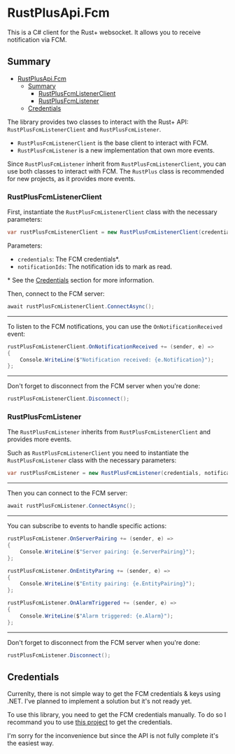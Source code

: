 # RustPlusApi.Fcm

This is a C# client for the Rust+ websocket. It allows you to receive notification via FCM.

## Summary

- [RustPlusApi.Fcm](#rustplusapifcm)
  - [Summary](#summary)
    - [RustPlusFcmListenerClient](#rustplusfcmlistenerclient)
    - [RustPlusFcmListener](#rustplusfcmlistener)
  - [Credentials](#credentials)

The library provides two classes to interact with the Rust+ API: `RustPlusFcmListenerClient` and `RustPlusFcmListener`.

- `RustPlusFcmListenerClient` is the base client to interact with FCM.
- `RustPlusFcmListener` is a new implementation that own more events.

Since `RustPlusFcmListener` inherit from `RustPlusFcmListenerClient`, you can use both classes to interact with FCM. The `RustPlus` class is recommended for new projects, as it provides more events.

### RustPlusFcmListenerClient

First, instantiate the `RustPlusFcmListenerClient` class with the necessary parameters:

```csharp
var rustPlusFcmListenerClient = new RustPlusFcmListenerClient(credentials, notificationIds);
```

Parameters:

- `credentials`: The FCM credentials\*.
- `notificationIds`: The notification ids to mark as read.

\* See the [Credentials](#credentials) section for more information.

Then, connect to the FCM server:

```csharp
await rustPlusFcmListenerClient.ConnectAsync();
```

---

To listen to the FCM notifications, you can use the `OnNotificationReceived` event:

```csharp
rustPlusFcmListenerClient.OnNotificationReceived += (sender, e) =>
{
    Console.WriteLine($"Notification received: {e.Notification}");
};
```

---

Don't forget to disconnect from the FCM server when you're done:

```csharp
rustPlusFcmListenerClient.Disconnect();
```

### RustPlusFcmListener

The `RustPlusFcmListener` inherits from `RustPlusFcmListenerClient` and provides more events.

Such as `RustPlusFcmListenerClient` you need to instantiate the `RustPlusFcmListener` class with the necessary parameters:

```csharp
var rustPlusFcmListener = new RustPlusFcmListener(credentials, notificationIds);
```

---

Then you can connect to the FCM server:

```csharp
await rustPlusFcmListener.ConnectAsync();
```

---

You can subscribe to events to handle specific actions:

```csharp
rustPlusFcmListener.OnServerPairing += (sender, e) =>
{
    Console.WriteLine($"Server pairing: {e.ServerPairing}");
};

rustPlusFcmListener.OnEntityParing += (sender, e) =>
{
    Console.WriteLine($"Entity pairing: {e.EntityPairing}");
};

rustPlusFcmListener.OnAlarmTriggered += (sender, e) =>
{
    Console.WriteLine($"Alarm triggered: {e.Alarm}");
};
```

---

Don't forget to disconnect from the FCM server when you're done:

```csharp
rustPlusFcmListener.Disconnect();
```

## Credentials

Currenlty, there is not simple way to get the FCM credentials & keys using .NET.
I've planned to implement a solution but it's not ready yet.

To use this library, you need to get the FCM credentials manually.
To do so I recommand you to use [this project](https://github.com/liamcottle/rustplus.js) to get the credentials.

I'm sorry for the inconvenience but since the API is not fully complete it's the easiest way.
